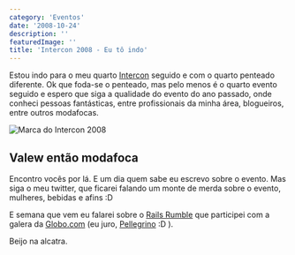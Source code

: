 ```yaml
---
category: 'Eventos'
date: '2008-10-24'
description: ''
featuredImage: ''
title: 'Intercon 2008 - Eu tô indo'
---
```


Estou indo para o meu quarto [Intercon](http://imasters.uol.com.br/intercon/2008/) seguido e com o quarto penteado diferente. Ok que foda-se o penteado, mas pelo menos é o quarto evento seguido e espero que siga a qualidade do evento do ano passado, onde conheci pessoas fantásticas, entre profissionais da minha área, blogueiros, entre outros modafocas.

![Marca do Intercon 2008](/assets/images/posts/marca-intercon.png)

## Valew então modafoca

Encontro vocês por lá. E um dia quem sabe eu escrevo sobre o evento. Mas siga o meu twitter, que ficarei falando um monte de merda sobre o evento, mulheres, bebidas e afins :D

E semana que vem eu falarei sobre o [Rails Rumble](http://railsrumble.com/) que participei com a galera da [Globo.com](http://www.globo.com) (eu juro, [Pellegrino](http://www.vp.blog.br/) :D ).

Beijo na alcatra.

